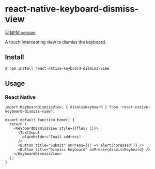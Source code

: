 # react-native-keyboard-dismiss-view

[![NPM version](https://img.shields.io/npm/v/react-native-keyboard-dismiss-view.svg)](https://www.npmjs.com/package/react-native-keyboard-dismiss-view)

A touch intercepting view to dismiss the keyboard.

## Install
```bash
$ npm install react-native-keyboard-dismiss-view
```

## Usage

### React Native
```tsx
import KeyboardDismissView, { dismissKeyboard } from 'react-native-keyboard-dismiss-view';

export default function Home() {
  return (
    <KeyboardDismissView style={{flex: 1}}>
      <TextInput
        placeholder="Email address"
      />
      <Button title="Submit" onPress={() => alert('pressed')} />
      <Button title="Dismiss keyboard" onPress={dismissKeyboard} />
    </KeyboardDismissView>
  );
}
```

